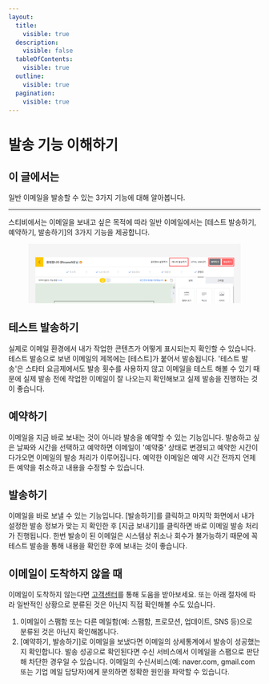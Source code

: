 ```yaml
---
layout:
  title:
    visible: true
  description:
    visible: false
  tableOfContents:
    visible: true
  outline:
    visible: true
  pagination:
    visible: true
---
```


# 발송 기능 이해하기

## 이 글에서는

일반 이메일을 발송할 수 있는 3가지 기능에 대해 알아봅니다.

***

스티비에서는 이메일을 보내고 싶은 목적에 따라 일반 이메일에서는 \[테스트 발송하기, 예약하기, 발송하기]의 3가지 기능을 제공합니다.

<figure><img src="../../.gitbook/assets/발송 기능 이해하기.png" alt=""><figcaption></figcaption></figure>

## 테스트 발송하기

실제로 이메일 환경에서 내가 작업한 콘텐츠가 어떻게 표시되는지 확인할 수 있습니다. 테스트 발송으로 보낸 이메일의 제목에는 \[테스트]가 붙어서 발송됩니다. '테스트 발송'은 스타터 요금제에서도 발송 횟수를 사용하지 않고 이메일을 테스트 해볼 수 있기 때문에 실제 발송 전에 작업한 이메일이 잘 나오는지 확인해보고 실제 발송을 진행하는 것이 좋습니다.

## 예약하기

이메일을 지금 바로 보내는 것이 아니라 발송을 예약할 수 있는 기능입니다. 발송하고 싶은 날짜와 시간을 선택하고 예약하면 이메일이 '예약중' 상태로 변경되고 예약한 시간이 다가오면 이메일의 발송 처리가 이루어집니다. 예약한 이메일은 예약 시간 전까지 언제든 예약을 취소하고 내용을 수정할 수 있습니다.

## 발송하기

이메일을 바로 보낼 수 있는 기능입니다. \[발송하기]를 클릭하고 마지막 화면에서 내가 설정한 발송 정보가 맞는 지 확인한 후 \[지금 보내기]를 클릭하면 바로 이메일 발송 처리가 진행됩니다. 한번 발송이 된 이메일은 시스템상 취소나 회수가 불가능하기 때문에 꼭 테스트 발송을 통해 내용을 확인한 후에 보내는 것이 좋습니다.

## 이메일이 도착하지 않을 때

이메일이 도착하지 않는다면 [고객센터](../../getting-started/undefined-4.md)를 통해 도움을 받아보세요. 또는 아래 절차에 따라 일반적인 상황으로 분류된 것은 아닌지 직접 확인해볼 수도 있습니다.

1. 이메일이 스팸함 또는 다른 메일함(예: 스팸함, 프로모션, 업데이트, SNS 등)으로 분류된 것은 아닌지 확인해봅니다.
2. \[예약하기, 발송하기]로 이메일을 보냈다면 이메일의 상세통계에서 발송이 성공했는지 확인합니다. 발송 성공으로 확인된다면 수신 서비스에서 이메일을 스팸으로 판단해 차단한 경우일 수 있습니다. 이메일의 수신서비스(예: naver.com, gmail.com 또는 기업 메일 담당자)에게 문의하면 정확한 원인을 파악할 수 있습니다.

